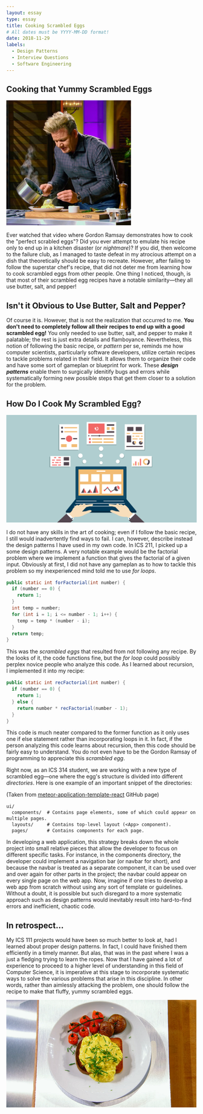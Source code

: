 ```yaml
---
layout: essay
type: essay
title: Cooking Scrambled Eggs
# All dates must be YYYY-MM-DD format!
date: 2018-11-29
labels:
  - Design Patterns
  - Interview Questions
  - Software Engineering
---
```


## Cooking that Yummy Scrambled Eggs

<img class="ui medium right floated image" src="../images/eggs/gordoneggs.PNG">

Ever watched that video where Gordon Ramsay demonstrates how to cook the "perfect scrabled eggs"? Did you ever attempt to emulate his recipe only to end up in a kitchen disaster (or *nightmare*)? If you did, then welcome to the failure club, as I managed to taste defeat in my atrocious attempt on a dish that theoretically should be easy to recreate. However, after failing to follow the superstar chef's recipe, that did not deter me from learning how to cook scrambled eggs from other people. One thing I noticed, though, is that most of their scrambled egg recipes have a notable similarity—they all use butter, salt, and pepper!

## Isn't it Obvious to Use Butter, Salt and Pepper?

Of course it is. However, that is not the realization that occurred to me. **You don't need to completely follow all their recipes to end up with a good scrambled egg!** You only needed to use butter, salt, and pepper to make it palatable; the rest is just extra details and flamboyance. Nevertheless, this notion of following the basic recipe, or *pattern* per se, reminds me how computer scientists, particularly software developers, utilize certain recipes to tackle problems related in their field. It allows them to organize their code and have some sort of gameplan or blueprint for work. These ***design patterns*** enable them to surgically idenitify bugs and errors while systematically forming new possible steps that get them closer to a solution for the problem.

## How Do I Cook My Scrambled Egg?

<p align="center">
  <img class="ui medium center image" src="../images/eggs/designpattern.PNG">
</p>

I do not have any skills in the art of cooking; even if I follow the basic recipe, I still would inadvertently find ways to fail. I can, however, describe instead the design patterns I have used in my own code. In ICS 211, I picked up a some design patterns. A very notable example would be the factorial problem where we implement a function that gives the factorial of a given input. Obviously at first, I did not have any gameplan as to how to tackle this problem so my inexperienced mind told me to use *for loops*.

```java
public static int forFactorial(int number) {
  if (number == 0) {
    return 1;
  }
  int temp = number;
  for (int i = 1; i <= number - 1; i++) {
    temp = temp * (number - i);
  }
  return temp;
}
```
This was the *scrambled eggs* that resulted from not following any recipe. By the looks of it, the code functions fine, but the *for loop* could possibly perplex novice people who analyze this code. As I learned about recursion, I implemented it into my recipe:

```java
public static int recFactorial(int number) {
  if (number == 0) {
    return 1;
  } else {
    return number * recFactorial(number - 1);
  }
}
```
This code is much neater compared to the former function as it only uses one if else statement rather than incorporating loops in it. In fact, if the person analyzing this code learns about recursion, then this code should be fairly easy to understand. You do not even have to be the Gordon Ramsay of programming to appreciate this *scrambled egg*.

Right now, as an ICS 314 student, we are working with a new type of scrambled egg—one where the egg's structure is divided into different *directories*. Here is one example of an important snippet of the directories:

(Taken from [meteor-application-template-react](https://ics-software-engineering.github.io/meteor-application-template-react/) GitHub page)
```
ui/
  components/  # Contains page elements, some of which could appear on multiple pages. 
  layouts/     # Contains top-level layout (<App> component).
  pages/       # Contains components for each page. 
```
In developing a web application, this strategy breaks down the whole project into small relative pieces that allow the developer to focus on different specific tasks. For instance, in the components directory, the developer could implement a navigation bar (or navbar for short), and because the navbar is treated as a separate component, it can be used over and over again for other parts in the project; the navbar could appear on every single page on the web app. Now, imagine if one tries to develop a web app from scratch without using any sort of template or guidelines. Without a doubt, it is possible but such disregard to a more systematic approach such as design patterns would inevitably result into hard-to-find errors and inefficient, chaotic code.

## In retrospect...

My ICS 111 projects would have been so much better to look at, had I learned about proper design patterns. In fact, I could have finished them efficiently in a timely manner. But alas, that was in the past where I was a just a fledging trying to learn the ropes. Now that I have gained a lot of experience to proceed to a higher level of understanding in this field of Computer Science, it is imperative at this stage to incorporate systematic ways to solve the various problems that arise in this discipline. In other words, rather than aimlessly attacking the problem, one should follow the recipe to make that fluffy, yummy scrambled eggs.

<p align="center">
  <img class="ui medium center image" src="../images/eggs/fluffyeggs.PNG">
</p>
